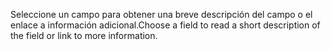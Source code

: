 <span data-ttu-id="3ba55-101">Seleccione un campo para obtener una breve descripción del campo o el enlace a información adicional.</span><span class="sxs-lookup"><span data-stu-id="3ba55-101">Choose a field to read a short description of the field or link to more information.</span></span>
